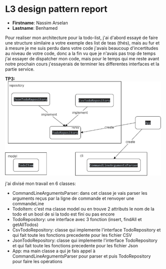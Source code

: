 # L3 design pattern report

- **Firstname**: Nassim Arselan
- **Lastname**: Benhamed



Pour realiser mon architecture pour la todo-list, j'ai d'abord essayé de faire une structure similaire a votre exemple des list de teas (thés), 
mais au fur et à mesure je me suis perdu dans votre code j'avais beaucoup d'incertitudes au niveau de votre code, donc a la fin vu que je n'avais 
pas trop de temps j'ai essayer de dispatcher mon code, mais pour le temps qui me reste avant notre prochain cours j'essayerais de terminer les differentes 
interfaces et la partie service.

**TP3:**
![Todo_Diagramme](Diagramme_todo.png)

j'ai divisé mon travail en 6 classes:
- CommandLineArgumentsParser: dans cet classe je vais parser les arguments reçus par la ligne de commande
et renvoyer une commandeLine 
- TodoItem: c'est ma classe model ou en trouve 2 attributs le nom de la todo et un bool de si la todo est 
fini ou pas encore
- TodoRepository: une interface avec 3 fonction (insert, findAll et getAllTodos)
- CsvTodoRepository: classe qui implemente l'interface TodoRepository et qui fait toute les fonctions precedente
pour les fichier CSV
- JsonTodoRepository: classe qui implemente l'interface TodoRepository et qui fait toute les fonctions precedente
pour les fichier Json
- App: ma main classe a qui je fais appel à CommandLineArgumentsParser pour parser et puis TodoRepository pour faire les 
opérations
